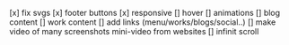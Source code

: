 [x] fix svgs
[x] footer buttons
[x] responsive
[] hover
[] animations
[] blog content
[] work content
[] add links (menu/works/blogs/social..)
[] make video of many screenshots mini-video from websites
[] infinit scroll
